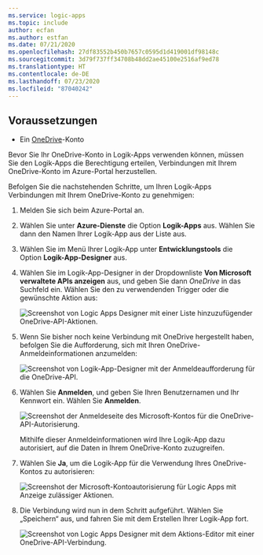 ```yaml
---
ms.service: logic-apps
ms.topic: include
author: ecfan
ms.author: estfan
ms.date: 07/21/2020
ms.openlocfilehash: 27df83552b450b7657c0595d1d419001df98148c
ms.sourcegitcommit: 3d79f737ff34708b48dd2ae45100e2516af9ed78
ms.translationtype: HT
ms.contentlocale: de-DE
ms.lasthandoff: 07/23/2020
ms.locfileid: "87040242"
---
```

## <a name="prerequisites"></a>Voraussetzungen

* Ein [OneDrive](https://www.microsoft.com/store/apps/onedrive/9wzdncrfj1p3)-Konto 

Bevor Sie Ihr OneDrive-Konto in Logik-Apps verwenden können, müssen Sie den Logik-Apps die Berechtigung erteilen, Verbindungen mit Ihrem OneDrive-Konto im Azure-Portal herzustellen.

Befolgen Sie die nachstehenden Schritte, um Ihren Logik-Apps Verbindungen mit Ihrem OneDrive-Konto zu genehmigen:  

1. Melden Sie sich beim Azure-Portal an. 

1. Wählen Sie unter **Azure-Dienste** die Option **Logik-Apps** aus. Wählen Sie dann den Namen Ihrer Logik-App aus der Liste aus.

1. Wählen Sie im Menü Ihrer Logik-App unter **Entwicklungstools** die Option **Logik-App-Designer** aus.

1. Wählen Sie im Logik-App-Designer in der Dropdownliste **Von Microsoft verwaltete APIs anzeigen** aus, und geben Sie dann *OneDrive* in das Suchfeld ein. Wählen Sie den zu verwendenden Trigger oder die gewünschte Aktion aus:

   ![Screenshot von Logic Apps Designer mit einer Liste hinzuzufügender OneDrive-API-Aktionen.](./media/connectors-create-api-onedrive/onedrive-1.png)

2. Wenn Sie bisher noch keine Verbindung mit OneDrive hergestellt haben, befolgen Sie die Aufforderung, sich mit Ihren OneDrive-Anmeldeinformationen anzumelden:  

   ![Screenshot von Logik-App-Designer mit der Anmeldeaufforderung für die OneDrive-API.](./media/connectors-create-api-onedrive/onedrive-2.png)

3. Wählen Sie **Anmelden**, und geben Sie Ihren Benutzernamen und Ihr Kennwort ein. Wählen Sie **Anmelden**. 

   ![Screenshot der Anmeldeseite des Microsoft-Kontos für die OneDrive-API-Autorisierung.](./media/connectors-create-api-onedrive/onedrive-3.png)   

    Mithilfe dieser Anmeldeinformationen wird Ihre Logik-App dazu autorisiert, auf die Daten in Ihrem OneDrive-Konto zuzugreifen. 

4. Wählen Sie **Ja**, um die Logik-App für die Verwendung Ihres OneDrive-Kontos zu autorisieren:  

   ![Screenshot der Microsoft-Kontoautorisierung für Logic Apps mit Anzeige zulässiger Aktionen.](./media/connectors-create-api-onedrive/onedrive-4.png)   
   
5. Die Verbindung wird nun in dem Schritt aufgeführt. Wählen Sie „Speichern“ aus, und fahren Sie mit dem Erstellen Ihrer Logik-App fort. 

   ![Screenshot von Logic Apps Designer mit dem Aktions-Editor mit einer OneDrive-API-Verbindung.](./media/connectors-create-api-onedrive/onedrive-5.png)

